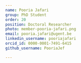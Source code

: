 ```yaml
---
name: Pooria Jafari
group: PhD Student
order: 20
position: Doctoral Researcher
photo: member-pooria-jafari.png
email: pooria.jafari@ugent.be
linkedin_username: pooriajafari
orcid_id: 0000-0001-7491-6415
github_username: PooriaJef

---
```

